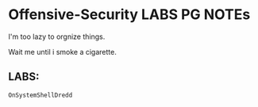 # Offensive-Security LABS PG NOTEs
I'm too lazy to orgnize things.

Wait me until i smoke a cigarette.

## LABS: 
    OnSystemShellDredd
